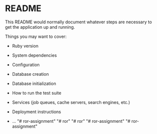# README

This README would normally document whatever steps are necessary to get the
application up and running.

Things you may want to cover:

* Ruby version

* System dependencies

* Configuration

* Database creation

* Database initialization

* How to run the test suite

* Services (job queues, cache servers, search engines, etc.)

* Deployment instructions

* ...
"# ror-assignment" 
"# ror" 
"# ror" 
"# ror-assignment" 
"# ror-assignment" 
